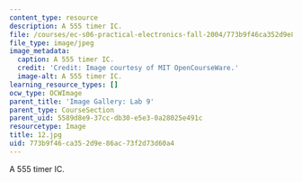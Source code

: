 ```yaml
---
content_type: resource
description: A 555 timer IC.
file: /courses/ec-s06-practical-electronics-fall-2004/773b9f46ca352d9e86ac73f2d73d60a4_12.jpg
file_type: image/jpeg
image_metadata:
  caption: A 555 timer IC.
  credit: 'Credit: Image courtesy of MIT OpenCourseWare.'
  image-alt: A 555 timer IC.
learning_resource_types: []
ocw_type: OCWImage
parent_title: 'Image Gallery: Lab 9'
parent_type: CourseSection
parent_uid: 5589d8e9-37cc-db30-e5e3-0a28025e491c
resourcetype: Image
title: 12.jpg
uid: 773b9f46-ca35-2d9e-86ac-73f2d73d60a4
---
```

A 555 timer IC.

